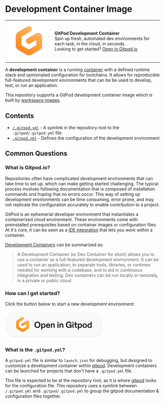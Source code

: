 # Development Container Image

<table style="width: 100%; border-style: none;">
<tr>
    <td style="width: 140px; text-align: center;">
        <a href="https://gitpod.io/#https://github.com/patterned-designs/terraform-aws-codepipeline-terraform-executor">
            <img 
                width="128px"
                src="./images/logo.png"
                alt="gitpod organization logo"/>
        </a>
    </td>
    <td>
        <strong>GitPod Development Container</strong><br />
        Spin up fresh, automated dev environments for each task, in the cloud, in seconds.<br />
        Looking to get started? <a href="https://gitpod.io/#https://github.com/patterned-designs/terraform-aws-codepipeline-terraform-executor">Open in Gitpod.io</a>
    </td>
</tr>
</table>

A **development container** is a running [container](https://www.gitpod.io/docs/configure/workspaces/workspace-image) with a defined runtime stack and opinionated configuration for toolchains. It allows for _reproducible_ full-featured development environments that can be be used to develop, test, or run an application.

This repository supports a GitPod development container image which is built by [workspace images](https://www.gitpod.io/docs/configure/workspaces/workspace-image).

## Contents
 
- [`/.gitpod.yml`](../.gitpod.yml) - A symlink in the repository root to the `.gitpod/.gitpod.yml` file
- [`.gitpod.yml`](.gitpod.yml) - Defines the configuration of the development environment

## Common Questions

### What is Gitpod.io?

Repositories often have complicated development environments that can take time to set up, which can make getting started challenging. The typical process involves following documentation that is composed of installation commands and _hoping_ that no errors occur. This way of setting up development environments can be time consuming, error prone, and may not replicate the configuration accurately to enable contribution to a project.

GitPod is an ephemerial developer environment that instantiates a containerized cloud environment. These environments come with preinstalled prerequisites based on container images or configuration files. At it's core, it can be seen as a [IDE integration](https://www.gitpod.io/docs/references/ides-and-editors) that lets you work within a container.

[Development Containers](https://containers.dev/) can be summarized as:

> A Development Container (or Dev Container for short) allows you to use a container as a full-featured development environment. It can be used to run an application, to separate tools, libraries, or runtimes needed for working with a codebase, and to aid in continuous integration and testing. Dev containers can be run locally or remotely, in a private or public cloud.

### How can I get started?

Click the button below to start a new development environment:

[![Open in Gitpod](./images/badge.svg)](https://gitpod.io/#https://github.com/patterned-designs/terraform-aws-codepipeline-terraform-executor)

### What is the `.gitpod.yml`?

A `gitpod.yml` file is similar to `launch.json` for debugging, but designed to customize a development container within [gitpod](https://gitpod.io). Development containers can be launched for projects that don't have a `.gitpod.yml` file.

This file is expected to be at the repository root, as it is where [gitpod](https://www.gitpod.io/docs/references/gitpod-yml) looks for the configuration file. This repository uses a symlink between `/.gitpod.yml` and `.gitpod/.gitpod.yml` to group the gitpod documentation & configuration files together.